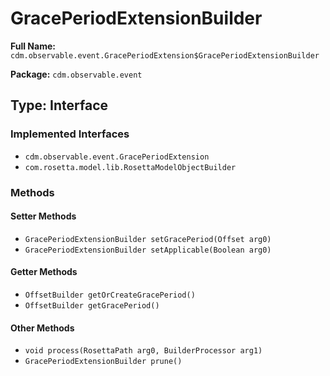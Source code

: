 # GracePeriodExtensionBuilder

**Full Name:** `cdm.observable.event.GracePeriodExtension$GracePeriodExtensionBuilder`

**Package:** `cdm.observable.event`

## Type: Interface

### Implemented Interfaces

- `cdm.observable.event.GracePeriodExtension`
- `com.rosetta.model.lib.RosettaModelObjectBuilder`

### Methods

#### Setter Methods

- `GracePeriodExtensionBuilder setGracePeriod(Offset arg0)`
- `GracePeriodExtensionBuilder setApplicable(Boolean arg0)`

#### Getter Methods

- `OffsetBuilder getOrCreateGracePeriod()`
- `OffsetBuilder getGracePeriod()`

#### Other Methods

- `void process(RosettaPath arg0, BuilderProcessor arg1)`
- `GracePeriodExtensionBuilder prune()`

